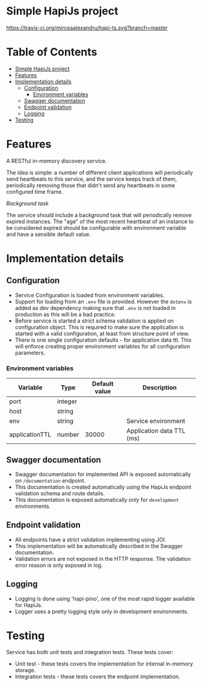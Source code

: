 # Simple HapiJs project

https://travis-ci.org/mirceaalexandru/hapi-ts.svg?branch=master

Table of Contents
=================

   * [Simple HapiJs project](#simple-hapijs-project)
   * [Features](#features)
   * [Implementation details](#implementation-details)
      * [Configuration](#configuration)
         * [Environment variables](#environment-variables)
      * [Swagger documentation](#swagger-documentation)
      * [Endpoint validation](#endpoint-validation)
      * [Logging](#logging)
   * [Testing](#testing)

# Features

A RESTful in-memory discovery service.

The idea is simple: a number of different client applications will periodically send heartbeats to this service, 
and the service keeps track of them, periodically removing those that didn't send any heartbeats in some configured 
time frame.

*Background task*

The service should include a background task that will periodically remove expired instances. 
The "age" of the most recent heartbeat of an instance to be considered expired should be configurable with 
environment variable and have a sensible default value.

# Implementation details

## Configuration

 * Service Configuration is loaded from environment variables.
 * Support for loading from an `.env` file is provided. However the `dotenv` is added as dev dependency making sure that `.env` 
 is not loaded in production as this will be a bad practice.
 * Before service is started a strict schema validation is applied on configuration object. 
 This is required to make sure the application is started with a valid configuration, at least from structure point of view.
 * There is one single configuration defaults - for application data ttl. 
 This will enforce creating proper environment variables for all configuration parameters.
 
### Environment variables

| Variable  | Type      | Default value | Description |
|-----------|-----------|---------------|-------------|
| port      | integer   |               |             |
| host      | string    |               |             |
| env       | string    |               | Service environment |
| applicationTTL | number | 30000       | Application data TTL (ms) |
 
## Swagger documentation

 * Swagger documentation for implemented API is exposed automatically on `/documentation` endpoint.
 * This documentation is created automatically using the HapiJs endpoint validation schema and route details.
 * This documentation is exposed automatically *only* for `development` environments. 
 
## Endpoint validation

 * All endpoints have a strict validation implementing using JOI.
 * This implementation will be automatically described in the Swagger documentation.
 * Validation errors are not exposed in the HTTP response. The validation error reason is only exposed in log.
 
## Logging

 * Logging is done using 'hapi-pino', one of the most rapid logger available for HapiJs.
 * Logger uses a pretty logging style only in development environments.

# Testing

Service has both unit tests and integration tests. These tests cover:
 * Unit test - these tests covers the implementation for internal in-memory storage.
 * Integration tests - these tests covers the endpoint implementation.
 
